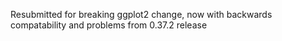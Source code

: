 Resubmitted for breaking ggplot2 change, now with backwards compatability and problems from 0.37.2 release